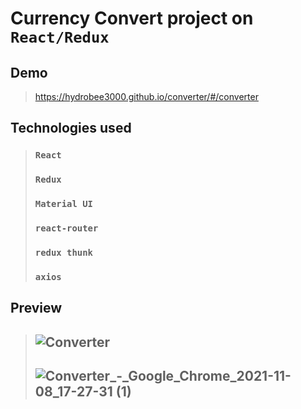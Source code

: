 # Currency Convert project on `React/Redux`


## Demo
>https://hydrobee3000.github.io/converter/#/converter

## Technologies used

>### `React`
>### `Redux`
>### `Material UI`
>### `react-router`
>### `redux thunk`
>### `axios` 

## Preview
>## ![Converter](https://user-images.githubusercontent.com/68890796/140779879-e914a89f-6d7b-436c-9fc0-f322bcfa70f5.gif)
>## ![Converter_-_Google_Chrome_2021-11-08_17-27-31 (1)](https://user-images.githubusercontent.com/68890796/140780629-f3f1362a-4ad5-4975-a360-cc0dea4d70dc.gif)


